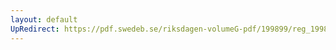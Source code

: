 ```yaml
---
layout: default
UpRedirect: https://pdf.swedeb.se/riksdagen-volumeG-pdf/199899/reg_199899/reg_199899_0011.pdf
---
```

